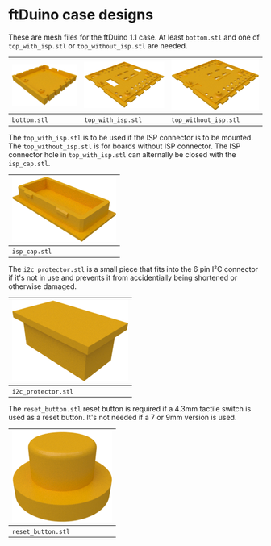 # ftDuino case designs

These are mesh files for the ftDuino 1.1 case. At least `bottom.stl` and
one of `top_with_isp.stl` or `top_without_isp.stl` are needed.

| ![bottom case](images/bottom.png) | ![top case with ISP connector opening](images/top_with_isp.png) | ![top case without ISP connector opening](images/top_without_isp.png) |
| --- | --- | --- |
| `bottom.stl` | `top_with_isp.stl` | `top_without_isp.stl` |

The `top_with_isp.stl` is to be used if the ISP connector is to
be mounted. The `top_without_isp.stl` is for boards without ISP
connector. The ISP connector hole in `top_with_isp.stl` can alternally
be closed with the `isp_cap.stl`.

| ![ISP connector cap](images/isp_cap.png) |
| --- |
| `isp_cap.stl` |

The `i2c_protector.stl` is a small piece that fits into the 6 pin
I²C connector if it's not in use and prevents it from accidentially
being shortened or otherwise damaged.

| ![I²C protector](images/i2c_protector.png) |
| --- |
| `i2c_protector.stl` |

The `reset_button.stl` reset button is required if a 4.3mm tactile
switch is used as a reset button. It's not needed if a 7 or 9mm
version is used.

| ![Reset button](images/reset_button.png) |
| --- |
| `reset_button.stl` |
